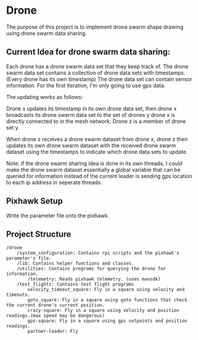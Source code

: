 # Drone

The purpose of this project is to implement drone swarm
shape drawing using drone swarm data sharing.

## Current Idea for drone swarm data sharing:

Each drone has a drone swarm data set that they keep track of.
The drone swarm data set contains a collection of drone data
sets with timestamps. (Every drone has its own timestamp)
The drone data set can contain sensor information. For the first
iteration, I'm only going to use gps data.

The updating works as follows:

Drone x updates its timestamp in its own drone data set, then drone x broadcasts its
drone swarm data set to the set of drones y drone x is directly connected to in the
mesh network. Drone z is a member of drone set y.

When drone z receives a drone swarm dataset from drone x, drone z
then updates its own drone swarm dataset with the received drone swarm dataset
using the timestamps to indicate which drone data sets to update.

Note: if the drone swarm sharing idea is done in its own threads, I could make
the drone swarm dataset essentially a global variable that can be queried for information
instead of the current leader is sending gps location to each ip address in seperate threads.

## Pixhawk Setup

Write the parameter file onto the pixhawk.

## Project Structure

	/drone
		/system_configuration: Contains rpi scripts and the pixhawk's parameter's file.
		/lib: Contains helper functions and classes.
		/utilities: Contains programs for querying the drone for information.
			/telemetry: Reads pixhawk telemetry. (uses mavsdk)
		/test_flights: Contains test flight programs
			velocity_timeout_square: Fly in a square using velocity and timeouts.
			goto_square: Fly in a square using goto functions that check the current drone's current position.
			crazy-square: Fly in a square using velocity and position readings.(max speed may be dangerous)
			gps-square: Fly in a square using gps setpoints and position readings.
			partner-leader: Fly 
